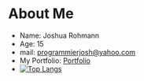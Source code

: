# About Me
- Name: Joshua Rohmann
- Age: 15
- mail: programmierjosh@yahoo.com
- My Portfolio: [Portfolio](https://josh-programmieren.netlify.app/)
- [![Top Langs](https://github-readme-stats.vercel.app/api/top-langs/?username=josh-programmieren)](https://github.com/anuraghazra/github-readme-stats)
